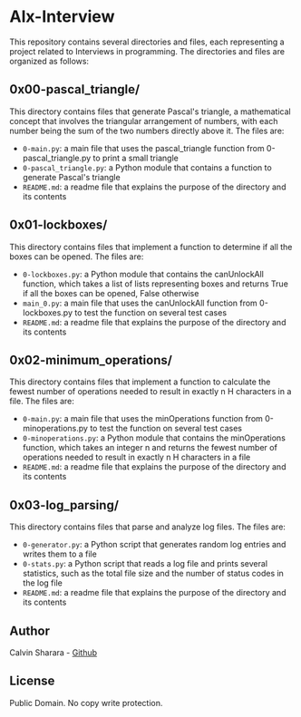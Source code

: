 # Alx-Interview

This repository contains several directories and files, each representing a project  related to Interviews in programming.
The directories and files are organized as follows:

## 0x00-pascal_triangle/

This directory contains files that generate Pascal's triangle, a mathematical concept that involves the triangular arrangement of numbers, with each number being the sum of the two numbers directly above it. The files are:

*    `0-main.py`: a main file that uses the pascal_triangle function from 0-pascal_triangle.py to print a small triangle
*    `0-pascal_triangle.py`: a Python module that contains a function to generate Pascal's triangle
*    `README.md`: a readme file that explains the purpose of the directory and its contents

## 0x01-lockboxes/

This directory contains files that implement a function to determine if all the boxes can be opened. The files are:

*    `0-lockboxes.py`: a Python module that contains the canUnlockAll function, which takes a list of lists representing boxes and returns True if all the boxes can be opened, False otherwise
*    `main_0.py`: a main file that uses the canUnlockAll function from 0-lockboxes.py to test the function on several test cases
*    `README.md`: a readme file that explains the purpose of the directory and its contents

## 0x02-minimum_operations/

This directory contains files that implement a function to calculate the fewest number of operations needed to result in exactly n H characters in a file. The files are:

*    `0-main.py`: a main file that uses the minOperations function from 0-minoperations.py to test the function on several test cases
*    `0-minoperations.py`: a Python module that contains the minOperations function, which takes an integer n and returns the fewest number of operations needed to result in exactly n H characters in a file
*    `README.md`: a readme file that explains the purpose of the directory and its contents

## 0x03-log_parsing/

This directory contains files that parse and analyze log files. The files are:

*    `0-generator.py`: a Python script that generates random log entries and writes them to a file
*    `0-stats.py`: a Python script that reads a log file and prints several statistics, such as the total file size and the number of status codes in the log file
*    `README.md`: a readme file that explains the purpose of the directory and its contents

## Author

Calvin Sharara - [Github](https://github.com/calvean)

## License
Public Domain. No copy write protection. 
